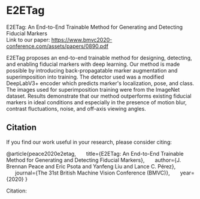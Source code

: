 # E2ETag
E2ETag: An End-to-End Trainable Method for Generating and Detecting Fiducial Markers<br/>
Link to our paper: https://www.bmvc2020-conference.com/assets/papers/0890.pdf <br/>

E2ETag proposes an end-to-end trainable method for designing, detecting, and enabling fiducial markers with deep learning.  Our method is made possible by introducing back-propagatable marker augmentation and superimposition into training.  The detector used was a modified DeepLabV3+ encoder which predicts marker's localization, pose, and class.  The images used for superimposition training were from the ImageNet dataset.  Results demonstrate that our method outperforms existing fiducial markers in ideal conditions and especially in the presence of motion blur, contrast fluctuations, noise, and off-axis viewing angles. <br/>

## Citation
If you find our work useful in your research, please consider citing:

  @article{peace2020e2etag,
    &nbsp;&nbsp;&nbsp;&nbsp;&nbsp;&nbsp;title={E2ETag: An End-to-End Trainable Method for Generating and Detecting Fiducial Markers},
    &nbsp;&nbsp;&nbsp;&nbsp;&nbsp;&nbsp;author={J. Brennan Peace and Eric Psota and Yanfeng Liu and Lance C. Pérez},
    &nbsp;&nbsp;&nbsp;&nbsp;&nbsp;&nbsp;journal={The 31st British Machine Vision Conference (BMVC)},
    &nbsp;&nbsp;&nbsp;&nbsp;&nbsp;&nbsp;year={2020}
  }


Citation: <br/>
